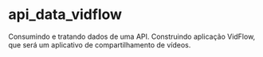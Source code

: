 # api_data_vidflow
 Consumindo e tratando dados de uma API. Construindo aplicação VidFlow, que será um aplicativo de compartilhamento de vídeos. 
